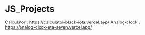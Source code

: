 # JS_Projects
 
Calculator : https://calculator-black-iota.vercel.app/
Analog-clock : https://analog-clock-eta-seven.vercel.app/